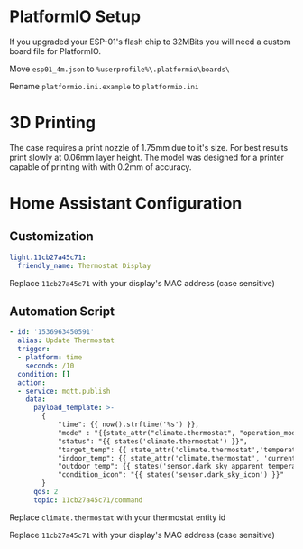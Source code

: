 # PlatformIO Setup
If you upgraded your ESP-01's flash chip to 32MBits you will need a custom board file for PlatformIO.

Move `esp01_4m.json` to `%userprofile%\.platformio\boards\`

Rename `platformio.ini.example` to `platformio.ini`

# 3D Printing
The case requires a print nozzle of 1.75mm due to it's size. For best results print slowly at 0.06mm layer height. The model was designed for a printer capable of printing with with 0.2mm of accuracy.

# Home Assistant Configuration
## Customization
```yaml
light.11cb27a45c71:
  friendly_name: Thermostat Display
```
Replace `11cb27a45c71` with your display's MAC address (case sensitive)

## Automation Script
```yaml
- id: '1536963450591'
  alias: Update Thermostat
  trigger:
  - platform: time
    seconds: /10
  condition: []
  action:
  - service: mqtt.publish
    data:
      payload_template: >-
        {
            "time": {{ now().strftime('%s') }},
            "mode" : "{{state_attr("climate.thermostat", "operation_mode")}}",
            "status": "{{ states('climate.thermostat') }}",
            "target_temp": {{ state_attr('climate.thermostat','temperature') }},
            "indoor_temp": {{ state_attr('climate.thermostat', 'current_temperature') }},
            "outdoor_temp": {{ states('sensor.dark_sky_apparent_temperature') }},
            "condition_icon": "{{ states('sensor.dark_sky_icon') }}"
        }
      qos: 2
      topic: 11cb27a45c71/command
```
Replace `climate.thermostat` with your thermostat entity id

Replace `11cb27a45c71` with your display's MAC address (case sensitive)
